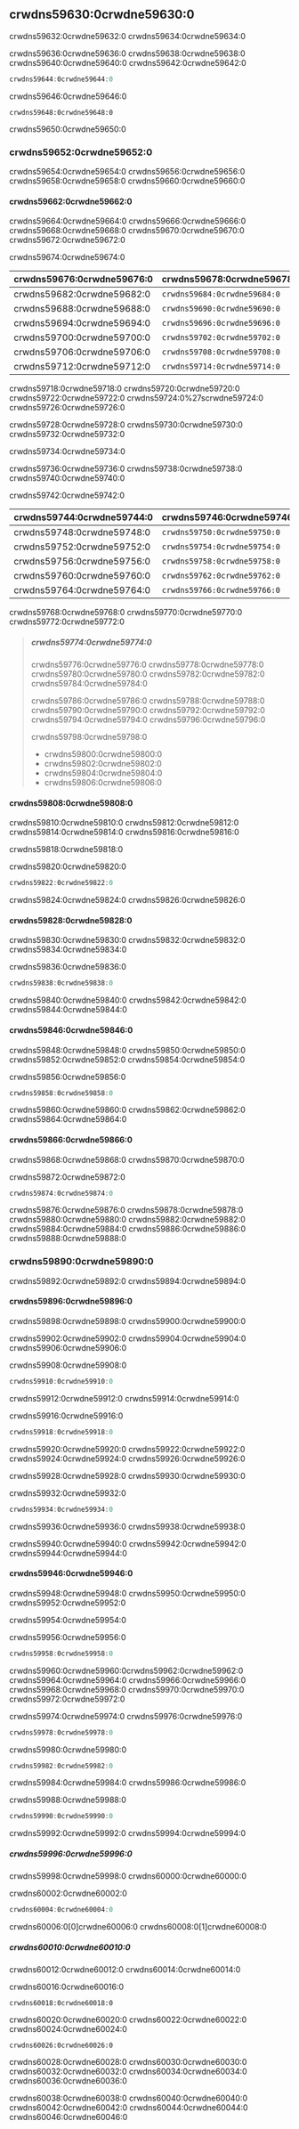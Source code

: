 ## crwdns59630:0crwdne59630:0

crwdns59632:0crwdne59632:0 crwdns59634:0crwdne59634:0

crwdns59636:0crwdne59636:0 crwdns59638:0crwdne59638:0 crwdns59640:0crwdne59640:0<!-- ignore --> crwdns59642:0crwdne59642:0

```rust
crwdns59644:0crwdne59644:0
```

crwdns59646:0crwdne59646:0

```console
crwdns59648:0crwdne59648:0
```

crwdns59650:0crwdne59650:0

### crwdns59652:0crwdne59652:0

crwdns59654:0crwdne59654:0 crwdns59656:0crwdne59656:0 crwdns59658:0crwdne59658:0 crwdns59660:0crwdne59660:0

#### crwdns59662:0crwdne59662:0

crwdns59664:0crwdne59664:0 crwdns59666:0crwdne59666:0 crwdns59668:0crwdne59668:0 crwdns59670:0crwdne59670:0 crwdns59672:0crwdne59672:0

<span class="caption">crwdns59674:0crwdne59674:0</span>

| crwdns59676:0crwdne59676:0 | crwdns59678:0crwdne59678:0   | crwdns59680:0crwdne59680:0   |
| -------------------------- | ---------------------------- | ---------------------------- |
| crwdns59682:0crwdne59682:0 | `crwdns59684:0crwdne59684:0` | `crwdns59686:0crwdne59686:0` |
| crwdns59688:0crwdne59688:0 | `crwdns59690:0crwdne59690:0` | `crwdns59692:0crwdne59692:0` |
| crwdns59694:0crwdne59694:0 | `crwdns59696:0crwdne59696:0` | `crwdns59698:0crwdne59698:0` |
| crwdns59700:0crwdne59700:0 | `crwdns59702:0crwdne59702:0` | `crwdns59704:0crwdne59704:0` |
| crwdns59706:0crwdne59706:0 | `crwdns59708:0crwdne59708:0` | `crwdns59710:0crwdne59710:0` |
| crwdns59712:0crwdne59712:0 | `crwdns59714:0crwdne59714:0` | `crwdns59716:0crwdne59716:0` |

crwdns59718:0crwdne59718:0 crwdns59720:0crwdne59720:0 crwdns59722:0crwdne59722:0 crwdns59724:0%27scrwdne59724:0<!-- ignore -->
crwdns59726:0crwdne59726:0

crwdns59728:0crwdne59728:0 crwdns59730:0crwdne59730:0 crwdns59732:0crwdne59732:0

crwdns59734:0crwdne59734:0

crwdns59736:0crwdne59736:0 crwdns59738:0crwdne59738:0 crwdns59740:0crwdne59740:0

<span class="caption">crwdns59742:0crwdne59742:0</span>

| crwdns59744:0crwdne59744:0 | crwdns59746:0crwdne59746:0   |
| -------------------------- | ---------------------------- |
| crwdns59748:0crwdne59748:0 | `crwdns59750:0crwdne59750:0` |
| crwdns59752:0crwdne59752:0 | `crwdns59754:0crwdne59754:0` |
| crwdns59756:0crwdne59756:0 | `crwdns59758:0crwdne59758:0` |
| crwdns59760:0crwdne59760:0 | `crwdns59762:0crwdne59762:0` |
| crwdns59764:0crwdne59764:0 | `crwdns59766:0crwdne59766:0` |

crwdns59768:0crwdne59768:0 crwdns59770:0crwdne59770:0 crwdns59772:0crwdne59772:0

> ##### crwdns59774:0crwdne59774:0
> 
> crwdns59776:0crwdne59776:0 crwdns59778:0crwdne59778:0 crwdns59780:0crwdne59780:0 crwdns59782:0crwdne59782:0<!-- ignore --> crwdns59784:0crwdne59784:0
> 
> crwdns59786:0crwdne59786:0 crwdns59788:0crwdne59788:0 crwdns59790:0crwdne59790:0 crwdns59792:0crwdne59792:0 crwdns59794:0crwdne59794:0 crwdns59796:0crwdne59796:0
> 
> crwdns59798:0crwdne59798:0
> 
> - crwdns59800:0crwdne59800:0
> - crwdns59802:0crwdne59802:0
> - crwdns59804:0crwdne59804:0
> - crwdns59806:0crwdne59806:0

#### crwdns59808:0crwdne59808:0

crwdns59810:0crwdne59810:0 crwdns59812:0crwdne59812:0 crwdns59814:0crwdne59814:0 crwdns59816:0crwdne59816:0

crwdns59818:0crwdne59818:0

<span class="filename">crwdns59820:0crwdne59820:0</span>

```rust
crwdns59822:0crwdne59822:0
```

crwdns59824:0crwdne59824:0 crwdns59826:0crwdne59826:0

#### crwdns59828:0crwdne59828:0

crwdns59830:0crwdne59830:0 crwdns59832:0crwdne59832:0 crwdns59834:0crwdne59834:0

<span class="filename">crwdns59836:0crwdne59836:0</span>

```rust
crwdns59838:0crwdne59838:0
```

crwdns59840:0crwdne59840:0 crwdns59842:0crwdne59842:0<!-- ignore --> crwdns59844:0crwdne59844:0

#### crwdns59846:0crwdne59846:0

crwdns59848:0crwdne59848:0 crwdns59850:0crwdne59850:0 crwdns59852:0crwdne59852:0 crwdns59854:0crwdne59854:0

<span class="filename">crwdns59856:0crwdne59856:0</span>

```rust
crwdns59858:0crwdne59858:0
```

crwdns59860:0crwdne59860:0 crwdns59862:0crwdne59862:0<!-- ignore --> crwdns59864:0crwdne59864:0

#### crwdns59866:0crwdne59866:0

crwdns59868:0crwdne59868:0 crwdns59870:0crwdne59870:0

<span class="filename">crwdns59872:0crwdne59872:0</span>

```rust
crwdns59874:0crwdne59874:0
```

crwdns59876:0crwdne59876:0 crwdns59878:0crwdne59878:0 crwdns59880:0crwdne59880:0 crwdns59882:0crwdne59882:0 crwdns59884:0crwdne59884:0 crwdns59886:0crwdne59886:0<!-- ignore --> crwdns59888:0crwdne59888:0

### crwdns59890:0crwdne59890:0

crwdns59892:0crwdne59892:0 crwdns59894:0crwdne59894:0

#### crwdns59896:0crwdne59896:0

crwdns59898:0crwdne59898:0 crwdns59900:0crwdne59900:0

crwdns59902:0crwdne59902:0 crwdns59904:0crwdne59904:0 crwdns59906:0crwdne59906:0

<span class="filename">crwdns59908:0crwdne59908:0</span>

```rust
crwdns59910:0crwdne59910:0
```

crwdns59912:0crwdne59912:0 crwdns59914:0crwdne59914:0

<span class="filename">crwdns59916:0crwdne59916:0</span>

```rust
crwdns59918:0crwdne59918:0
```

crwdns59920:0crwdne59920:0 crwdns59922:0crwdne59922:0 crwdns59924:0crwdne59924:0 crwdns59926:0crwdne59926:0

crwdns59928:0crwdne59928:0 crwdns59930:0crwdne59930:0

<span class="filename">crwdns59932:0crwdne59932:0</span>

```rust
crwdns59934:0crwdne59934:0
```

crwdns59936:0crwdne59936:0 crwdns59938:0crwdne59938:0

crwdns59940:0crwdne59940:0 crwdns59942:0crwdne59942:0 crwdns59944:0crwdne59944:0

#### crwdns59946:0crwdne59946:0

crwdns59948:0crwdne59948:0 crwdns59950:0crwdne59950:0 crwdns59952:0crwdne59952:0

crwdns59954:0crwdne59954:0

<span class="filename">crwdns59956:0crwdne59956:0</span>

```rust
crwdns59958:0crwdne59958:0
```

crwdns59960:0crwdne59960:0<!-- ignore -->crwdns59962:0crwdne59962:0 crwdns59964:0crwdne59964:0 crwdns59966:0crwdne59966:0 crwdns59968:0crwdne59968:0 crwdns59970:0crwdne59970:0<!-- ignore --> crwdns59972:0crwdne59972:0

crwdns59974:0crwdne59974:0 crwdns59976:0crwdne59976:0

```rust
crwdns59978:0crwdne59978:0
```

crwdns59980:0crwdne59980:0

```rust
crwdns59982:0crwdne59982:0
```

crwdns59984:0crwdne59984:0 crwdns59986:0crwdne59986:0

crwdns59988:0crwdne59988:0

```rust
crwdns59990:0crwdne59990:0
```

crwdns59992:0crwdne59992:0 crwdns59994:0crwdne59994:0

##### crwdns59996:0crwdne59996:0

crwdns59998:0crwdne59998:0 crwdns60000:0crwdne60000:0

<span class="filename">crwdns60002:0crwdne60002:0</span>

```rust
crwdns60004:0crwdne60004:0
```

crwdns60006:0[0]crwdne60006:0 crwdns60008:0[1]crwdne60008:0

##### crwdns60010:0crwdne60010:0

crwdns60012:0crwdne60012:0 crwdns60014:0crwdne60014:0

<span class="filename">crwdns60016:0crwdne60016:0</span>

```rust,ignore,panics
crwdns60018:0crwdne60018:0
```

crwdns60020:0crwdne60020:0 crwdns60022:0crwdne60022:0 crwdns60024:0crwdne60024:0

<!-- manual-regeneration
cd listings/ch03-common-programming-concepts/no-listing-15-invalid-array-access
cargo run
10
-->

```console
crwdns60026:0crwdne60026:0
```

crwdns60028:0crwdne60028:0 crwdns60030:0crwdne60030:0 crwdns60032:0crwdne60032:0 crwdns60034:0crwdne60034:0 crwdns60036:0crwdne60036:0

crwdns60038:0crwdne60038:0 crwdns60040:0crwdne60040:0 crwdns60042:0crwdne60042:0 crwdns60044:0crwdne60044:0
crwdns60046:0crwdne60046:0
